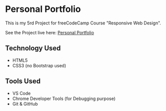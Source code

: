 # Personal Portfolio
<p>This is my 5rd Project for freeCodeCamp Course "Responsive Web Design".</p>
<p>See the Project live here: <a href="https://aqib-nawaz.github.io/personal-portfolio/">Personal Portfolio</a></p> 

<h2>Technology Used</h2>
<ul>
  <li>HTML5</li>
  <li>CSS3 (no Bootstrap used)</li>
</ul>
<h2>Tools Used</h2>
<ul>
  <li>VS Code</li>
  <li>Chrome Developer Tools (for Debugging purpose)</li>
  <li>Git &amp; GitHub</li>
</ul>
